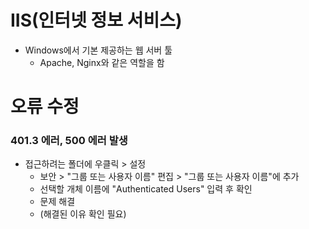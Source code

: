 # IIS(인터넷 정보 서비스)
* Windows에서 기본 제공하는 웹 서버 툴
  * Apache, Nginx와 같은 역할을 함



# 오류 수정
### 401.3 에러, 500 에러 발생
* 접근하려는 폴더에 우클릭 > 설정
  * 보안 > "그룹 또는 사용자 이름" 편집 > "그룹 또는 사용자 이름"에 추가
  * 선택할 개체 이름에 "Authenticated Users" 입력 후 확인
  * 문제 해결
  * (해결된 이유 확인 필요)
